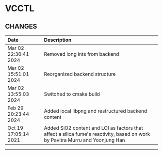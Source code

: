 # VCCTL

## CHANGES

| Date                     | Description                         |
|:-------------------------|:-------------------------------------|
| Mar 02 22:30:41 2024 | Removed long ints from backend |
| Mar 02 15:51:01 2024 | Reorganized backend structure |
| Mar 02 13:55:03 2024 | Switched to cmake build |
| Feb 29 20:23:44 2024 | Added local libpng and restructured backend content |
| Oct 19 17:05:14 2021 | Added SiO2 content and LOI as factors that affect a silica fume's reactivity, based on work by Pavitra Murru and Yoonjung Han |

-----------------------------------------------------------------------------
